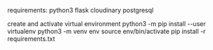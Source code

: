 requirements:
python3
flask
cloudinary
postgresql

create and activate virtual environment
python3 -m pip install --user virtualenv
python3 -m venv env
source env/bin/activate
pip install -r requirements.txt

